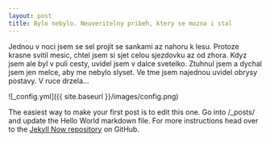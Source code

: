 ```yaml
---
layout: post
title: Bylo nebylo. Neuveritelny pribeh, ktery se mozna i stal
---
```


Jednou v noci jsem se sel projit se sankami az nahoru k lesu. Protoze krasne svitil mesic, chtel jsem si sjet celou sjezdovku az od zhora. Kdyz jsem ale byl v puli cesty, uvidel jsem v dalce svetelko. Ztuhnul jsem a dychal jsem jen melce, aby me nebylo slyset. Ve tme jsem najednou uvidel obrysy postavy. V ruce drzela...

![_config.yml]({{ site.baseurl }}/images/config.png)

The easiest way to make your first post is to edit this one. Go into /_posts/ and update the Hello World markdown file. For more instructions head over to the [Jekyll Now repository](https://github.com/barryclark/jekyll-now) on GitHub.